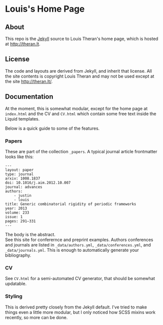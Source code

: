 # Louis's Home Page

## About 

This repo is the [Jekyll][jekyll] source to Louis Theran's 
home page, which is hosted at <http://theran.lt>.

## License

The code and layouts are derived from Jekyll, and inherit that
license.  All the site contents is copyright Louis Theran and 
may not be used except at the site <http://theran.lt/>.

[jekyll]: http://jekyllrb.com/

## Documentation

At the moment, this is somewhat modular, except for the home page at 
`index.html` and the CV and `CV.html` which contain some free text 
inside the Liquid templates.

Below is a quick guide to some of the features.

### Papers

These are part of the collection `_papers`.  A typical journal article 
frontmatter looks like this:

~~~~~~~~~~~~~~
---
layout: paper
type: journal
arxiv: 1008.1837
doi: 10.1016/j.aim.2012.10.007
journal: advances
authors:
    - justin
    - louis
title: Generic combinatorial rigidity of periodic frameworks
year: 2013
volume: 233
issue: 1
pages: 291–331
---
~~~~~~~~~~~~~~

The body is the abstract.  
See this site for conferernce and preprint examples.  Authors conferences and journals 
are listed in `_data/authors.yml`, `_data/conferences.yml`, and `_data/journals.yml`.
This is enough to automatically generate your bibliography.

### CV

See `CV.html` for a semi-automated CV generator, that should be somewhat updatable.

### Styling

This is derived pretty closely from the Jekyll default.  I've tried to make 
things even a little more modular, but I only noticed how SCSS mixins work
recently, so more can be done.
